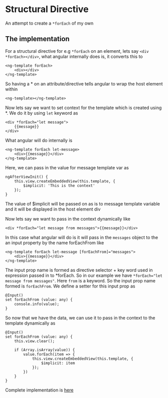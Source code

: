 # Structural Directive

An attempt to create a `*forEach` of my own


## The implementation

For a structural directive for e.g `*forEach` on an element, lets say `<div *forEach></div>`, what angular internally does is, it converts this to

```
<ng-template forEach>
    <div></div>
</ng-template>
```
 
So having a * on an attribute/directive tells angular to wrap the host element within
```
<ng-template></ng-template>
```
  
 Now lets say we want to set context for the template which is created using *. We do it by using `let` keyword as
```
<div *forEach="let message">
    {{message}}
</div>
```
  
What angular will do internally is
```
<ng-template forEach let-message>
    <div>{{message}}</div>
</ng-template>
```
  
Here, we can pass in the value for message template var as
 
```
ngAfterViewInit() {
    this.view.createEmbeddedView(this.template, {
        $implicit: 'This is the context'
    });
}
```

The value of $implicit will be passed on as is to message template variable and it will be displayed in the host element div

Now lets say we want to pass in the context dynamically like 
```
<div *forEach="let message from messages">{{message}}</div>
```
In this case what angular will do is it will pass in the `messages` object to the an input property by the name forEachFrom like

```
<ng-template forEach let-message [forEachFrom]="messages">
    <div>{{message}}</div>
</ng-template>
```

The input prop name is formed as directive selector + key word used in expression passed in to *forEach.
So in our example we have `*forEach="let message from messages"`. Here `from` is a keyword.
So the input prop name formed is `forEachFrom`. We define a setter for this input prop as

``` 
@Input()
set forEachFrom (value: any) {
    console.info(value);
}
```

So now that we have the data, we can use it to pass in the context to the template dynamically as

``` 
@Input()
set forEachFrom (value: any) {
    this.view.clear();

    if (Array.isArray(value)) {
        value.forEach(item => {
            this.view.createEmbeddedView(this.template, {
                $implicit: item
            });
        })
    }
}
```
Complete implementation is [here](src/app/directive/for-each.directive.ts)